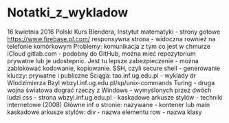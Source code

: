# Notatki_z_wykladow
16 kwietnia 2016
Polski Kurs Blendera, Instytut matematyki - strony gotowe
https://www.firebase.pl.com/
responsywna strona - widoczna rownież na telefonie komórkowym
Problemy:
  komunikacja z tym co jest w chmurze
  iCloud
gitlab.com - podobny do GitHub, można mieć repozytorium prywatne lub je udostepnic. Jest tu lepsze zabezpieczenie - można zablokować kodowanie, kopiowanie.
SSH, czyli secure shell - generowanie kluczy: prywatne i publiczne
Ściąga:
  tao.inf.ug.edu.pl - wyklady dr Wlodzimierza Bzyl
  wbzyl.inf.ug.edu.pl/sp/unix-commands
Turing - druga wojna światowa
dograć rzeczy z Windows - wymyślonych  przez dwóch ludzi
css - strona wbzyl.inf.ug.edu.pl - kaskadowe arkusze stylów - techniki internetowe (2008)
Główne inf o stronie:
  nazywane - kontener lub main
kaskadowe arkusze stylów:
  div - nazwa elementu
  row - nazwa klasy

